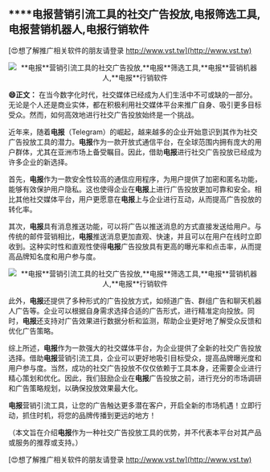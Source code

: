 ## ****电报**营销引流工具的社交广告投放,**电报**筛选工具,**电报**营销机器人,**电报**行销软件**

[😍想了解推广相关软件的朋友请登录 http://www.vst.tw](http://www.vst.tw)

 <center><img src="https://vst.tw/MP4/tuiguang/png/1.png" alt="**电报**营销引流工具的社交广告投放,**电报**筛选工具,**电报**营销机器人,**电报**行销软件"></center>

**😄正文：**
在当今数字化时代，社交媒体已经成为人们生活中不可或缺的一部分。无论是个人还是商业实体，都在积极利用社交媒体平台来推广自身、吸引更多目标受众。然而，如何高效地进行社交广告投放始终是一个挑战。

近年来，随着**电报**（Telegram）的崛起，越来越多的企业开始意识到其作为社交广告投放工具的潜力。**电报**作为一款开放式通信平台，在全球范围内拥有庞大的用户群体，尤其在亚洲市场上备受瞩目。因此，借助**电报**进行社交广告投放已经成为许多企业的新选择。

首先，**电报**作为一款安全性较高的通信应用程序，为用户提供了加密和匿名功能，能够有效保护用户隐私。这也使得企业在**电报**上进行广告投放更加可靠和安全。相比其他社交媒体平台，用户更愿意在**电报**上与企业进行互动，从而提高广告投放的转化率。

其次，**电报**具有消息推送功能，可以将广告以推送消息的方式直接发送给用户。与传统的邮件营销相比，**电报**推送消息更加直观、快速，并且可以在用户在线时立即收到。这种实时性和直观性使得**电报**广告投放具有更高的曝光率和点击率，从而提高品牌知名度和用户参与度。

 <center><img src="https://vst.tw/MP4/tuiguang/png/6.png" alt="**电报**营销引流工具的社交广告投放,**电报**筛选工具,**电报**营销机器人,**电报**行销软件"></center>

此外，**电报**还提供了多种形式的广告投放方式，如频道广告、群组广告和聊天机器人广告等。企业可以根据自身需求选择合适的广告形式，进行精准定向投放。同时，**电报**还支持对广告效果进行数据分析和监测，帮助企业更好地了解受众反馈和优化广告策略。

综上所述，**电报**作为一款强大的社交媒体平台，为企业提供了全新的社交广告投放选择。借助**电报**营销引流工具，企业可以更好地吸引目标受众，提高品牌曝光度和用户参与度。当然，成功的社交广告投放不仅仅依赖于工具本身，还需要企业进行精心策划和优化。因此，我们鼓励企业在**电报**广告投放之前，进行充分的市场调研和广告策略规划，以确保投放效果最大化。

**电报**营销引流工具，让您的广告触达更多潜在客户，开启全新的市场机遇！立即行动，抓住时机，将您的品牌传播到更远的地方！

（本文旨在介绍**电报**作为一种社交广告投放工具的优势，并不代表本平台对其产品或服务的推荐或支持。）

[😍想了解推广相关软件的朋友请登录 http://www.vst.tw](http://www.vst.tw)



